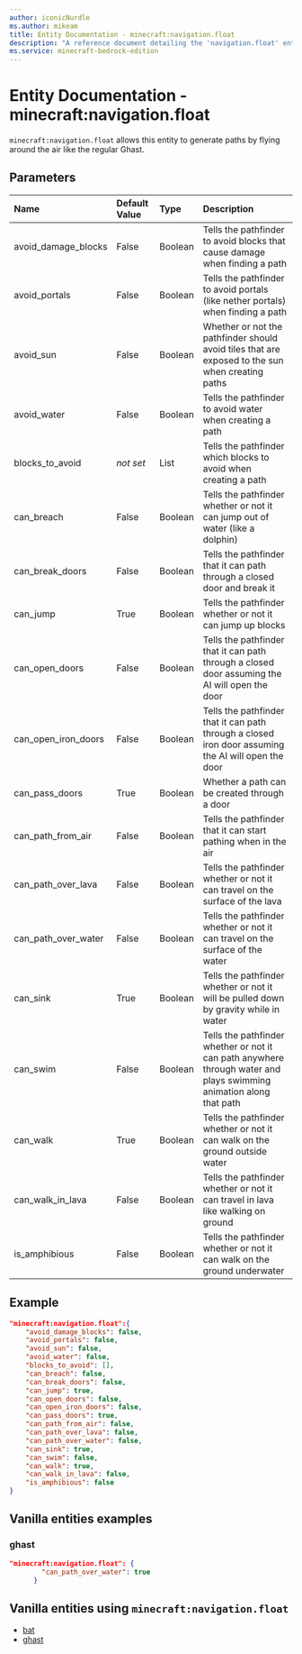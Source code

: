 ```yaml
---
author: iconicNurdle
ms.author: mikeam
title: Entity Documentation - minecraft:navigation.float
description: "A reference document detailing the 'navigation.float' entity component"
ms.service: minecraft-bedrock-edition
---
```


# Entity Documentation - minecraft:navigation.float

`minecraft:navigation.float` allows this entity to generate paths by flying around the air like the regular Ghast.

## Parameters

|Name |Default Value  |Type  |Description  |
|:----------|:----------|:----------|:----------|
| avoid_damage_blocks| False| Boolean| Tells the pathfinder to avoid blocks that cause damage when finding a path |
| avoid_portals| False| Boolean| Tells the pathfinder to avoid portals (like nether portals) when finding a path |
| avoid_sun| False| Boolean| Whether or not the pathfinder should avoid tiles that are exposed to the sun when creating paths |
| avoid_water| False| Boolean| Tells the pathfinder to avoid water when creating a path |
| blocks_to_avoid| *not set*| List| Tells the pathfinder which blocks to avoid when creating a path |
| can_breach| False| Boolean| Tells the pathfinder whether or not it can jump out of water (like a dolphin) |
| can_break_doors| False| Boolean| Tells the pathfinder that it can path through a closed door and break it |
| can_jump| True| Boolean| Tells the pathfinder whether or not it can jump up blocks |
| can_open_doors| False| Boolean| Tells the pathfinder that it can path through a closed door assuming the AI will open the door |
| can_open_iron_doors| False| Boolean| Tells the pathfinder that it can path through a closed iron door assuming the AI will open the door |
| can_pass_doors| True| Boolean| Whether a path can be created through a door |
| can_path_from_air| False| Boolean| Tells the pathfinder that it can start pathing when in the air |
| can_path_over_lava| False| Boolean| Tells the pathfinder whether or not it can travel on the surface of the lava |
| can_path_over_water| False| Boolean| Tells the pathfinder whether or not it can travel on the surface of the water |
| can_sink| True| Boolean| Tells the pathfinder whether or not it will be pulled down by gravity while in water |
| can_swim| False| Boolean| Tells the pathfinder whether or not it can path anywhere through water and plays swimming animation along that path |
| can_walk| True| Boolean| Tells the pathfinder whether or not it can walk on the ground outside water |
| can_walk_in_lava| False| Boolean| Tells the pathfinder whether or not it can travel in lava like walking on ground |
| is_amphibious| False| Boolean| Tells the pathfinder whether or not it can walk on the ground underwater |

## Example

```json
"minecraft:navigation.float":{
    "avoid_damage_blocks": false,
    "avoid_portals": false,
    "avoid_sun": false,
    "avoid_water": false,
    "blocks_to_avoid": [],
    "can_breach": false,
    "can_break_doors": false,
    "can_jump": true,
    "can_open_doors": false,
    "can_open_iron_doors": false,
    "can_pass_doors": true,
    "can_path_from_air": false,
    "can_path_over_lava": false,
    "can_path_over_water": false,
    "can_sink": true,
    "can_swim": false,
    "can_walk": true,
    "can_walk_in_lava": false,
    "is_amphibious": false
}
```

## Vanilla entities examples

### ghast

```json
"minecraft:navigation.float": {
        "can_path_over_water": true
      }
```

## Vanilla entities using `minecraft:navigation.float`

- [bat](../../../../Source/VanillaBehaviorPack_Snippets/entities/bat.md)
- [ghast](../../../../Source/VanillaBehaviorPack_Snippets/entities/ghast.md)

